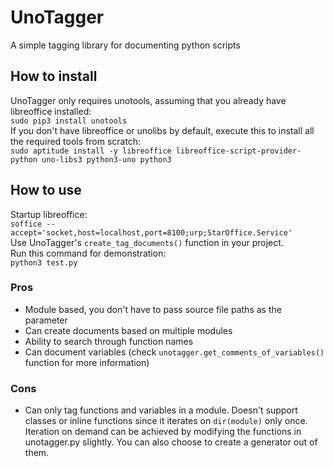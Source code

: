 # UnoTagger
A simple tagging library for documenting python scripts

## How to install
UnoTagger only requires unotools, assuming that you already have libreoffice installed:  
```sudo pip3 install unotools```  
If you don't have libreoffice or unolibs by default, execute this to install all the required tools from scratch:  
```sudo aptitude install -y libreoffice libreoffice-script-provider-python uno-libs3 python3-uno python3```
## How to use
Startup libreoffice:  
```soffice --accept='socket,host=localhost,port=8100;urp;StarOffice.Service'```  
Use UnoTagger's ```create_tag_documents()``` function in your project.  
Run this command for demonstration:  
```python3 test.py```
### Pros
 - Module based, you don't have to pass source file paths as the parameter
 - Can create documents based on multiple modules
 - Ability to search through function names
 - Can document variables (check ```unotagger.get_comments_of_variables()``` function for more information)
### Cons
 - Can only tag functions and variables in a module. Doesn't support classes or inline functions since it iterates on ```dir(module)``` only once. Iteration on demand can be achieved by modifying the functions in unotagger.py slightly. You can also choose to create a generator out of them.
